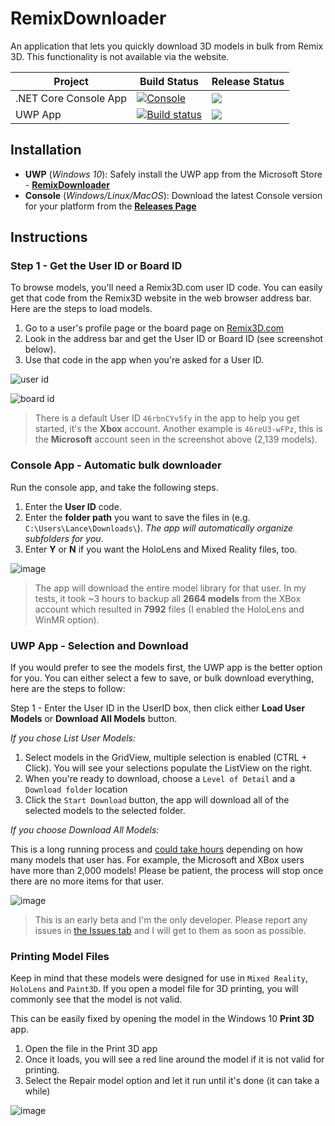 # RemixDownloader
An application that lets you quickly download 3D models in bulk from Remix 3D. This functionality is not available via the website.


| Project  | Build Status | Release Status |
|----------|--------------| -------------- |
| .NET Core Console App | [![Console](https://dev.azure.com/lance/RemixDownloader/_apis/build/status/RemixDownloader%20Console)](https://dev.azure.com/lance/RemixDownloader/_build/latest?definitionId=22) | ![](https://vsrm.dev.azure.com/lance/_apis/public/Release/badge/1fb26b14-bf7c-446d-9ce2-f817fdc1756b/2/2) |
| UWP App | [![Build status](https://dev.azure.com/lance/RemixDownloader/_apis/build/status/RemixDownloader%20UWP)](https://dev.azure.com/lance/RemixDownloader/_build/latest?definitionId=23) | ![](https://vsrm.dev.azure.com/lance/_apis/public/Release/badge/1fb26b14-bf7c-446d-9ce2-f817fdc1756b/1/1) |

## Installation

- **UWP** (*Windows 10*): Safely install the UWP app from the Microsoft Store - <u>**[RemixDownloader](https://www.microsoft.com/store/apps/9NSQ8PJ89SJT)**</u>
- **Console** (*Windows/Linux/MacOS*): Download the latest Console version for your platform from the <u>**[Releases Page](https://github.com/LanceMcCarthy/RemixDownloader/releases)**</u>

## Instructions

### Step 1 - Get the User ID or Board ID

To browse models, you'll need a Remix3D.com user ID code. You can easily get that code from the Remix3D website in the web browser address bar. Here are the steps to load models.

1. Go to a user's profile page or the board page on [Remix3D.com](https://www.remix3d.com)
2. Look in the address bar and get the User ID or Board ID (see screenshot below).
3. Use that code in the app when you're asked for a User ID.

![user id](https://user-images.githubusercontent.com/3520532/61412729-9f80a300-a8b7-11e9-912f-c899c6889b0e.png)

![board id](https://user-images.githubusercontent.com/3520532/63898054-74649580-c9c5-11e9-95e8-c90d25bdfaa2.png)

> There is a default User ID `46rbnCYv5fy` in the app to help you get started, it's the **Xbox** account. Another example is `46reU3-wFPz`, this is the **Microsoft** account seen in the screenshot above (2,139 models).

### Console App - Automatic bulk downloader

Run the console app, and take the following steps. 

1. Enter the **User ID** code.
2. Enter the **folder path** you want to save the files in (e.g. `C:\Users\Lance\Downloads\`). *The app will automatically organize subfolders for you*.
3. Enter **Y** or **N** if you want the HoloLens and Mixed Reality files, too.


![image](https://dvlup.blob.core.windows.net/general-app-files/GIFs/Remix3DDownloaderConsoleBetter.gif)

> The app will download the entire model library for that user. In my tests, it took ~3 hours to backup all **2664 models** from the XBox account which resulted in **7992** files (I enabled the HoloLens and WinMR option).

### UWP App - Selection and Download


If you would prefer to see the models first, the UWP app is the better option for you. You can either select a few to save, or bulk download everything, here are the steps to follow:

Step 1 - Enter the User ID in the UserID box, then click either **Load User Models** or **Download All Models** button.

*If you chose List User Models:*

1. Select models in the GridView, multiple selection is enabled (CTRL + Click). You will see your selections populate the ListView on the right.
2. When you're ready to download, choose a `Level of Detail` and a `Download folder` location
3. Click the `Start Download` button, the app will download all of the selected models to the selected folder.

*If you choose Download All Models:*

This is a long running process and <u>could take hours</u> depending on how many models that user has. For example, the Microsoft and XBox users have more than 2,000 models! Please be patient, the process will stop once there are no more items for that user.

![image](https://user-images.githubusercontent.com/3520532/62094015-92fe3200-b249-11e9-8cc8-e5982308906b.png)


> This is an early beta and I'm the only developer. Please report any issues in <a href="https://github.com/LanceMcCarthy/RemixDownloader/issues" target="_blank">the Issues tab</a> and I will get to them as soon as possible.

### Printing Model Files

Keep in mind that these models were designed for use in `Mixed Reality`, `HoloLens` and `Paint3D`. If you open a model file for 3D printing, you will commonly see that the model is not valid. 

This can be easily fixed by opening the model in the Windows 10 **Print 3D** app. 

1. Open the file in the Print 3D app
2. Once it loads, you will see a red line around the model if it is not valid for printing. 
3. Select the Repair model option and let it run until it's done (it can take a while)

![image](https://user-images.githubusercontent.com/3520532/61412378-b7a3f280-a8b6-11e9-9018-477d593d993a.png)